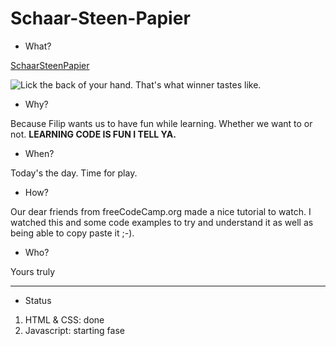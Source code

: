 # Schaar-Steen-Papier

- What?

[SchaarSteenPapier](https://)

![Lick the back of your hand. That's what winner tastes like.](https://media.giphy.com/media/kWJlSWnPgdlba/giphy.gif)

- Why?

Because Filip wants us to have fun while learning. Whether we want to or not.
**LEARNING CODE IS FUN I TELL YA.**

- When?

Today's the day.
Time for play.

- How?

Our dear friends from freeCodeCamp.org made a nice tutorial to watch. I watched this and some code examples to try and understand it as well as being able to copy paste it ;-).

- Who?

Yours truly

---

- Status

1. HTML & CSS: done
2. Javascript: starting fase
